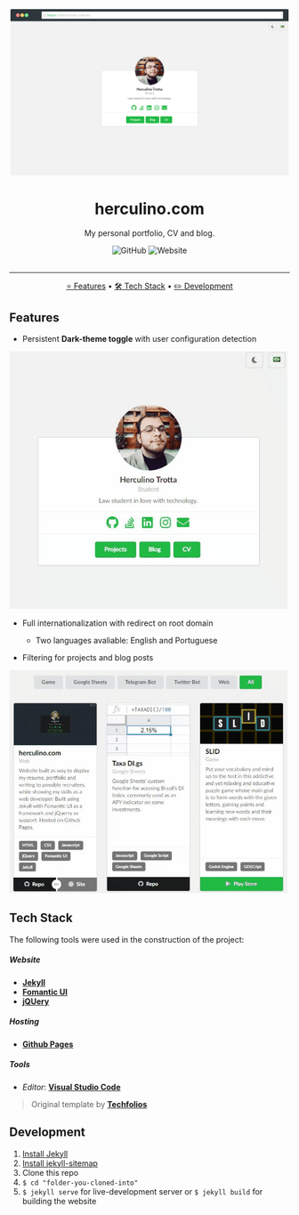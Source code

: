 <div align="center">
	<a href="https://herculino.com" target="_blank">
    	<img alt="herculino.com" title="herculino.com" src="./images/projects/herculino.com.png" width="500" />
    </a>
</div>

<h1 align="center">herculino.com</h1>
<p align="center">My personal portfolio, CV and blog.</p>

<div align="center">
  <img alt="GitHub" src="https://img.shields.io/github/license/eitchtee/eitchtee.github.io?style=for-the-badge">
  <img alt="Website" src="https://img.shields.io/website?style=for-the-badge&url=https%3A%2F%2Fherculino.com">
</div>

<br/>

---

<p align="center">
    <a href="#features">⭐ Features</a> •
    <a href="#tech-stack">🛠️ Tech Stack</a> • 
    <a href="#development">✏️ Development</a>
</p>

## Features

- Persistent **Dark-theme toggle** with user configuration detection

<img alt="Theme toggler feature example" title="Theme toggler" src="./images/readme/theme_toggle.gif" />

- Full internationalization with redirect on root domain
	- Two languages avaliable: English and Portuguese

- Filtering for projects and blog posts

<img alt="Filter feature example" title="Filter" src="./images/readme/filter.gif" />

## Tech Stack

The following tools were used in the construction of the project:

##### **Website**

-   **[Jekyll](https://jekyllrb.com/)**
-   **[Fomantic UI](https://fomantic-ui.com/)**
-   **[jQUery](https://jquery.com/)**

##### **Hosting**

-   **[Github Pages](https://pages.github.com/)**

##### **Tools**

-   _Editor_:  **[Visual Studio Code](https://code.visualstudio.com/)**

> Original template by **[Techfolios](http://techfolios.github.io/)**


## Development

1. [Install Jekyll](https://jekyllrb.com/docs/installation/)
1. [Install jekyll-sitemap](https://github.com/jekyll/jekyll-sitemap)
1. Clone this repo
1. ```$ cd "folder-you-cloned-into"```
1. ```$ jekyll serve``` for live-development server or ```$ jekyll build``` for building the website
